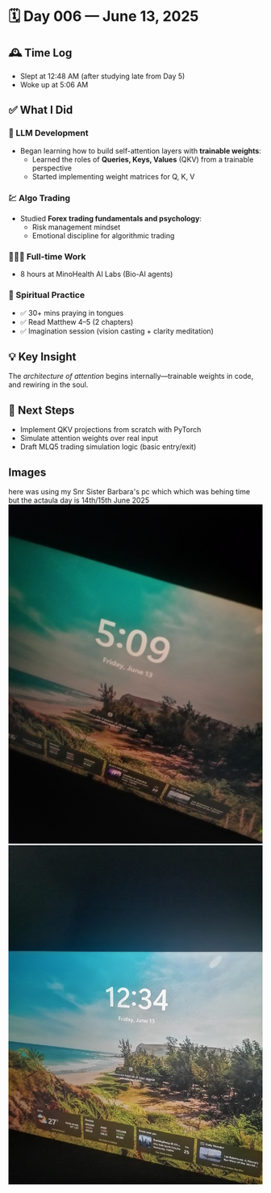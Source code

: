 # 🗓️ Day 006 — June 13, 2025

## 🕰️ Time Log

- Slept at 12:48 AM (after studying late from Day 5)
- Woke up at 5:06 AM

## ✅ What I Did

### 🧠 LLM Development

- Began learning how to build self-attention layers with **trainable weights**:
  - Learned the roles of **Queries, Keys, Values** (QKV) from a trainable perspective
  - Started implementing weight matrices for Q, K, V

### 💹 Algo Trading

- Studied **Forex trading fundamentals and psychology**:
  - Risk management mindset
  - Emotional discipline for algorithmic trading

### 👨🏾‍💻 Full-time Work

- 8 hours at MinoHealth AI Labs (Bio-AI agents)

### 🙏 Spiritual Practice

- ✅ 30+ mins praying in tongues
- ✅ Read Matthew 4–5 (2 chapters)
- ✅ Imagination session (vision casting + clarity meditation)

## 💡 Key Insight

The _architecture of attention_ begins internally—trainable weights in code, and rewiring in the soul.

## 🔁 Next Steps

- Implement QKV projections from scratch with PyTorch
- Simulate attention weights over real input
- Draft MLQ5 trading simulation logic (basic entry/exit)

## Images

here was using my Snr Sister Barbara's pc which which was behing time but the actaula day is 14th/15th June 2025
![](/assets/14_june_morning.jpg)
![](/assets/15_june_morning.jpg)
